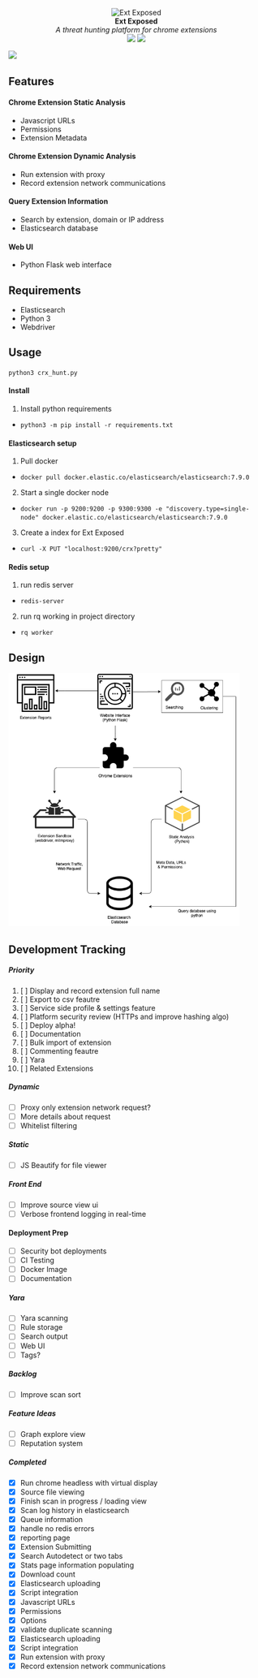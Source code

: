 <p align="center">
  <img alt="Ext Exposed" src="https://github.com/colincowie/Ext-Exposed/raw/master/static/logo.png" height="140" />
  <br>
  <b>Ext Exposed</b>
  <br>
  <i>A threat hunting platform for chrome extensions</i>
  <br>
  <img src="https://img.shields.io/github/last-commit/colincowie/Ext-Exposed"/> <img src="https://img.shields.io/github/repo-size/colincowie/Ext-Exposed"/>
</p>

<img max-height="500px;" src="https://github.com/colincowie/Ext-Exposed/raw/master/static/github/demo.gif" />

## Features
#### Chrome Extension Static Analysis
- Javascript URLs
- Permissions
- Extension Metadata
#### Chrome Extension Dynamic Analysis
- Run extension with proxy
- Record extension network communications
#### Query Extension Information
- Search by extension, domain or IP address
- Elasticsearch database
#### Web UI
- Python Flask web interface

## Requirements
- Elasticsearch
- Python 3
- Webdriver

## Usage
`python3 crx_hunt.py`

#### Install

1. Install python requirements
  - `python3 -m pip install -r requirements.txt`

#### Elasticsearch setup
1. Pull docker
  - `docker pull docker.elastic.co/elasticsearch/elasticsearch:7.9.0`
2. Start a single docker node
  - `docker run -p 9200:9200 -p 9300:9300 -e "discovery.type=single-node" docker.elastic.co/elasticsearch/elasticsearch:7.9.0`
3. Create a index for Ext Exposed
  - `curl -X PUT "localhost:9200/crx?pretty"`

#### Redis setup
1. run redis server
  - `redis-server`
2. run rq working in project directory
  - `rq worker`

## Design
<img src="https://github.com/colincowie/CRX-Hunt/raw/master/diagram.png" height="500"/>

## Development Tracking
##### Priority
1. [ ] Display and record extension full  name
2. [ ] Export to csv feautre 
3. [ ] Service side profile & settings feature
4. [ ] Platform security review (HTTPs and improve hashing algo)
5. [ ] Deploy alpha!
6. [ ] Documentation 
7. [ ] Bulk import of extension
8. [ ] Commenting feautre
9. [ ] Yara
10. [ ] Related Extensions 
##### Dynamic
- [ ] Proxy only extension network request?
- [ ] More details about request
- [ ] Whitelist filtering
##### Static
- [ ] JS Beautify for file viewer 
##### Front End
- [ ] Improve source view ui 
- [ ] Verbose frontend logging in real-time
#### Deployment Prep
- [ ] Security bot deployments
- [ ] CI Testing
- [ ] Docker Image
- [ ] Documentation
##### Yara
- [ ] Yara scanning
- [ ] Rule storage
- [ ] Search output
- [ ] Web UI
- [ ] Tags?
##### Backlog 
- [ ] Improve scan sort 
##### Feature Ideas
- [ ] Graph explore view 
- [ ] Reputation system

##### Completed
- [x] Run chrome headless with virtual display
- [x] Source file viewing
- [x] Finish scan in progress / loading view
- [x] Scan log history in elasticsearch
- [x] Queue information
- [x] handle no redis errors
- [x] reporting page
- [x] Extension Submitting
- [x] Search Autodetect or two tabs
- [x] Stats page information populating
- [x] Download count
- [x] Elasticsearch uploading
- [x] Script integration
- [x] Javascript URLs
- [x] Permissions
- [x] Options
- [x] validate duplicate scanning
- [x] Elasticsearch uploading
- [x] Script integration
- [x] Run extension with proxy
- [x] Record extension network communications

</div>
